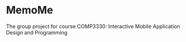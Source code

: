 # MemoMe
The group project for course COMP3330: Interactive Mobile Application Design and Programming
